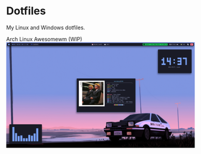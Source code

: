 # Dotfiles

 My Linux and Windows dotfiles.


Arch Linux Awesomewm (WIP)
![alt text](assets/awesomewm-preview.png)